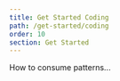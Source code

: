 ```yaml
---
title: Get Started Coding
path: /get-started/coding
order: 10
section: Get Started
---
```


How to consume patterns...
